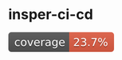 # insper-ci-cd

[![Coverage](.github/badges/jacoco.svg)](https://github.com/eriksoaress/insper-ci-cd/blob/master/.github/workflows/pr.yml)
